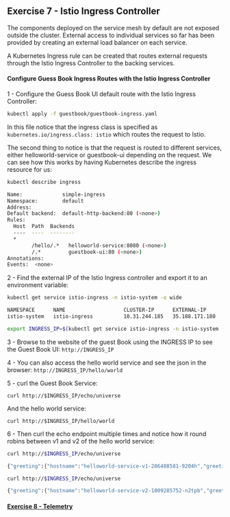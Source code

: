 ## Exercise 7 - Istio Ingress Controller

The components deployed on the service mesh by default are not exposed outside the cluster. External access to individual services so far has been provided by creating an external load balancer on each service.

A Kubernetes Ingress rule can be created that routes external requests through the Istio Ingress Controller to the backing services.

#### Configure Guess Book Ingress Routes with the Istio Ingress Controller

1 - Configure the Guess Book UI default route with the Istio Ingress Controller:

```sh
kubectl apply -f guestbook/guestbook-ingress.yaml
```

In this file notice that the ingress class is specified as   `kubernetes.io/ingress.class: istio` which routes the request to Istio.

The second thing to notice is that the request is routed to different services, either helloworld-service or guestbook-ui depending on the request. We can see how this works by having Kubernetes describe the ingress resource for us:

```sh
kubectl describe ingress

Name:             simple-ingress
Namespace:        default
Address:          
Default backend:  default-http-backend:80 (<none>)
Rules:
  Host  Path  Backends
  ----  ----  --------
  *     
        /hello/.*   helloworld-service:8080 (<none>)
        /.*         guestbook-ui:80 (<none>)
Annotations:
Events:  <none>

```

2 - Find the external IP of the Istio Ingress controller and export it to an environment variable:

```sh
kubectl get service istio-ingress -n istio-system -o wide

NAMESPACE      NAME                   CLUSTER-IP      EXTERNAL-IP      PORT(S)                       AGE
istio-system   istio-ingress          10.31.244.185   35.188.171.180   80:31920/TCP,443:32165/TCP    1h
```

```sh
export INGRESS_IP=$(kubectl get service istio-ingress -n istio-system --template="{{ range (index .status.loadBalancer.ingress 0) }}{{.}}{{ end }}")
```

3 - Browse to the website of the guest Book using the INGRESS IP to see the Guest Book UI: `http://INGRESS_IP`

4 - You can also access the hello world service and see the json in the browser:
`http://INGRESS_IP/hello/world`


5 - curl the Guest Book Service:
```
curl http://$INGRESS_IP/echo/universe
```

And the hello world service:
```
curl http://$INGRESS_IP/hello/world
```

6 - Then curl the echo endpoint multiple times and notice how it round robins between v1 and v2 of the hello world service:

```sh
curl http://$INGRESS_IP/echo/universe

{"greeting":{"hostname":"helloworld-service-v1-286408581-9204h","greeting":"Hello universe from helloworld-service-v1-286408581-9204h with 1.0","version":"1.0"},
```

```sh
curl http://$INGRESS_IP/echo/universe

{"greeting":{"hostname":"helloworld-service-v2-1009285752-n2tpb","greeting":"Hello universe from helloworld-service-v2-1009285752-n2tpb with 2.0","version":"2.0"}

```

#### [Exercise 8 - Telemetry](../exercise-8/README.md)
